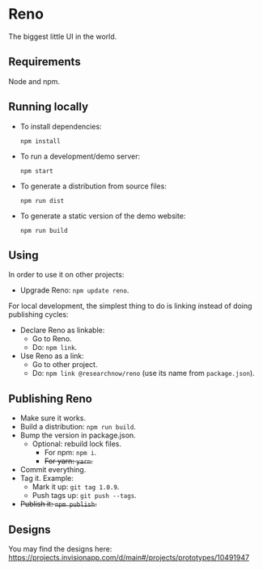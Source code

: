 # Reno

The biggest little UI in the world.

## Requirements

Node and npm.

## Running locally

- To install dependencies:

      npm install

- To run a development/demo server:

      npm start

- To generate a distribution from source files:

      npm run dist

- To generate a static version of the demo website:

      npm run build

## Using

In order to use it on other projects:

- Upgrade Reno: `npm update reno`.

For local development, the simplest thing to do is linking instead of doing publishing cycles:

- Declare Reno as linkable:
  - Go to Reno.
  - Do: `npm link`.
- Use Reno as a link:
  - Go to other project.
  - Do: `npm link @researchnow/reno` (use its name from `package.json`).

## Publishing Reno

- Make sure it works.
- Build a distribution: `npm run build`.
- Bump the version in package.json.
  - Optional: rebuild lock files.
    - For npm: `npm i`.
    - ~~For yarn: `yarn`.~~
- Commit everything.
- Tag it. Example:
  - Mark it up: `git tag 1.0.9`.
  - Push tags up: `git push --tags`.
- ~~Publish it: `npm publish`.~~

## Designs

You may find the designs here: https://projects.invisionapp.com/d/main#/projects/prototypes/10491947
